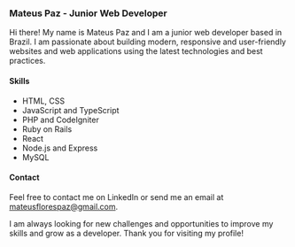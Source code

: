 ### Mateus Paz - Junior Web Developer

Hi there! My name is Mateus Paz and I am a junior web developer based in Brazil. I am passionate about building modern, responsive and user-friendly websites and web applications using the latest technologies and best practices.

#### Skills
- HTML, CSS 
- JavaScript and TypeScript
- PHP and CodeIgniter
- Ruby on Rails
- React
- Node.js and Express
- MySQL

#### Contact

Feel free to contact me on LinkedIn or send me an email at mateusflorespaz@gmail.com.

I am always looking for new challenges and opportunities to improve my skills and grow as a developer. Thank you for visiting my profile!

<!--
**mateusflorez/mateusflorez** is a ✨ _special_ ✨ repository because its `README.md` (this file) appears on your GitHub profile.

Here are some ideas to get you started:

- 🔭 I’m currently working on ...
- 🌱 I’m currently learning ...
- 👯 I’m looking to collaborate on ...
- 🤔 I’m looking for help with ...
- 💬 Ask me about ...
- 📫 How to reach me: ...
- 😄 Pronouns: ...
- ⚡ Fun fact: ...
-->
